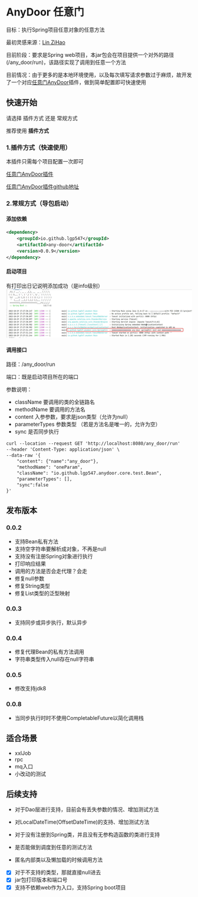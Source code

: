 # AnyDoor 任意门

目标：执行Spring项目任意对象的任意方法

最初灵感来源：[Lin ZiHao](https://github.com/schneiderlin)

目前阶段：要求是Spring web项目，本jar包会在项目提供一个对外的路径(/any_door/run)，该路径实现了调用到任意一个方法

目前情况：由于更多的是本地环境使用，以及每次填写请求参数过于麻烦，故开发了一个对应[任意门AnyDoor](https://plugins.jetbrains.com/plugin/20385-anydoor)插件，做到简单配置即可快速使用

## 快速开始
请选择 插件方式 还是 常规方式

推荐使用 **插件方式**


### 1.插件方式（快速使用）
本插件只需每个项目配置一次即可

[任意门AnyDoor插件](https://plugins.jetbrains.com/plugin/20385-anydoor)

[任意门AnyDoor插件github地址](https://github.com/lgp547/any-door-plugin)

### 2.常规方式（导包启动）

#### 添加依赖
```xml
<dependency>
    <groupId>io.github.lgp547</groupId>
    <artifactId>any-door</artifactId>
    <version>0.0.9</version>
</dependency>
```

#### 启动项目
有打印出日记说明添加成功（是info级别）
![img.png](dosc/image/启动成功.jpg)

#### 调用接口

路径：/any_door/run

端口：既是启动项目所在的端口

参数说明：
- className      要调用的类的全链路名
- methodName     要调用的方法名
- content        入参参数，要求是json类型（允许为null）
- parameterTypes 参数类型 （若是方法名是唯一的，允许为空）
- sync           是否同步执行

```shell script
curl --location --request GET 'http://localhost:8080/any_door/run'
--header 'Content-Type: application/json' \
--data-raw '{
    "content": {"name":"any_door"},
    "methodName": "oneParam",
    "className": "io.github.lgp547.anydoor.core.test.Bean",
    "parameterTypes": [],
    "sync":false
}'
```
## 发布版本
### 0.0.2
- 支持Bean私有方法
- 支持空字符串要解析成对象，不再是null
- 支持没有注册Spring对象进行执行
- 打印响应结果
- 调用的方法是否会走代理？会走
- 修复null参数
- 修复String类型
- 修复List类型的泛型映射

### 0.0.3
- 支持同步或异步执行，默认异步

### 0.0.4
- 修复代理Bean的私有方法调用
- 字符串类型传入null存在null字符串

### 0.0.5
- 修改支持jdk8

### 0.0.8
- 当同步执行时时不使用CompletableFuture以简化调用栈

## 适合场景
- xxlJob
- rpc
- mq入口
- 小改动的测试


## 后续支持
- 对于Dao层进行支持，目前会有丢失参数的情况、增加测试方法
- 对LocalDateTime(OffsetDateTime)的支持、增加测试方法
- 对于没有注册到Spring类，并且没有无参构造函数的类进行支持

- 是否能做到调度到任意的测试方法
- 匿名内部类以及懒加载的时候调用方法

- [x] 对于不支持的类型，那就直接null进去
- [x] jar包打印版本和端口号
- [x] 支持不依赖web作为入口，支持Spring boot项目